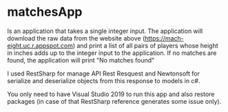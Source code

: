 # matchesApp
Is an application that takes a single integer input. The application will download the raw data from the website above (https://mach-eight.uc.r.appspot.com) and print a list of all pairs of players whose height in inches adds up to the integer input to the application. If no matches are found, the application will print "No matches found"

I used RestSharp for manage API Rest Resquest and Newtonsoft for serialize and deserialize objects from this response to models in c#.

You only need to have Visual Studio 2019 to run this app and also restore packages (in case of that RestSharp reference generates some issue only).


